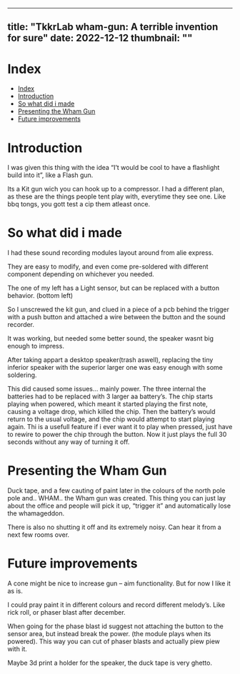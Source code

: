  ---
title: "TkkrLab wham-gun: A terrible invention for sure"
date: 2022-12-12
thumbnail: ""
---

# Index
- [Index](#index)
- [Introduction](#introduction)
- [So what did i made](#so-what-did-i-made)
- [Presenting the Wham Gun](#presenting-the-wham-gun)
- [Future improvements](#future-improvements)

# <a name="intro"></a>Introduction

I was given this thing with the idea “I’t would be cool to have a flashlight build into it”, like a Flash gun.

Its a Kit gun wich you can hook up to a compressor.
I had a different plan, as these are the things people tent play with, everytime they see one. Like bbq tongs, you gott test a cip them atleast once.
   
# <a name="MakingOf"></a>So what did i made
I had these sound recording modules layout around from alie express.

They are easy to modify, and even come pre-soldered with different component depending on whichever you needed.

The one of my left has a Light sensor, but can be replaced with a button behavior. (bottom left)

So I unscrewed the kit gun, and clued in a piece of a pcb behind the trigger with a push button and attached a wire between the button and the sound recorder.

It was working, but needed some better sound, the speaker wasnt big enough to impress.

After taking appart a desktop speaker(trash aswell), replacing the tiny inferior speaker with the superior larger one was easy enough with some soldering. 

This did caused some issues… mainly power. The three internal the batteries had to be replaced with 3 larger aa battery’s. The chip starts playing when powered, which meant it started playing the first note, causing a voltage drop, which killed the chip.
Then the battery’s would return to the usual voltage, and the chip would attempt to start playing again.
Thi is a usefull feature if i ever want it to play when pressed, just have to rewire to power the chip through the button. Now it just plays the full 30 seconds without any way of turning it off.

# <a name="Wham-gun"></a>Presenting the Wham Gun
Duck tape, and a few cauting of paint later in the colours of the north pole pole and.. WHAM.. the Wham gun was created.
This thing you can just lay about the office and people will pick it up, “trigger it” and automatically lose the whamageddon.

There is also no shutting it off and its extremely noisy. Can hear it from a next few rooms over.

# <a name="improvements"></a>Future improvements
A cone might be nice  to increase gun – aim functionality. But for now I like it as is.

I could pray paint it in different colours and record different melody’s. Like rick roll, or phaser blast after december.

When going for the phase blast id suggest not attaching the button to the sensor area, but instead break the power. (the module plays when its powered). This way you can cut of phaser blasts and actually piew piew with it.

Maybe 3d print a holder for the speaker, the duck tape is very ghetto.
